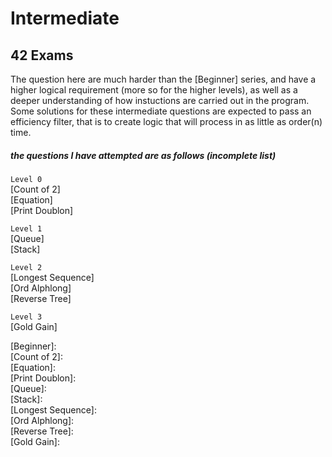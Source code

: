 # Intermediate
## 42 Exams

The question here are much harder than the [Beginner] series, and have a higher logical requirement (more so for the higher levels), as well as a deeper understanding of how instuctions are carried out in the program. Some solutions for these intermediate questions are expected to pass an efficiency filter, that is to create logic that will process in as little as order(n) time.  

##### the questions I have attempted are as follows (incomplete list)
`Level 0`  
[Count of 2]  
[Equation]  
[Print Doublon]  

`Level 1`  
[Queue]  
[Stack]  

`Level 2`  
[Longest Sequence]  
[Ord Alphlong]  
[Reverse Tree]

`Level 3`  
[Gold Gain]  


[Beginner]:  
[Count of 2]:  
[Equation]:  
[Print Doublon]:  
[Queue]:  
[Stack]:  
[Longest Sequence]:  
[Ord Alphlong]:  
[Reverse Tree]:  
[Gold Gain]:  
